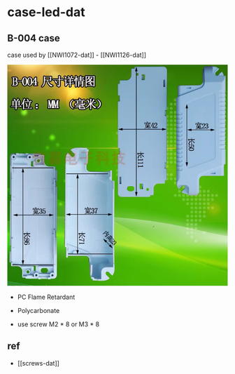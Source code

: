 
# case-led-dat

## B-004 case 


case used by [[NWI1072-dat]] - [[NWI1126-dat]]


![2023-09-12-14-52-14.png](2023-09-12-14-52-14.png)


- PC Flame Retardant
- Polycarbonate

- use screw M2 * 8 or M3 * 8 

## ref 

- [[screws-dat]]


